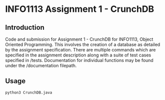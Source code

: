 # INFO1113 Assignment 1 - CrunchDB
## Introduction

Code and submission for Assignment 1 - CrunchDB for INFO1113, Object Oriented Programming. This involves the creation of a database as detailed by the assignment specification. There are multiple commands which are specified in the assignment description along with a suite of test cases specified in /tests. Documentation for individual functions may be found under the /documentation filepath.

## Usage

`python3 CrunchDB.java`

